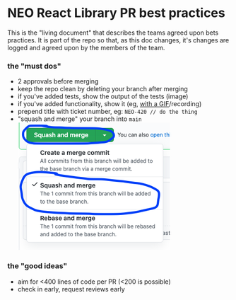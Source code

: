 # NEO React Library PR best practices

This is the "living document" that describes the teams agreed upon bets practices. It is part of the repo so that, as this doc changes, it's changes are logged and agreed upon by the members of the team.

### the "must dos"

- 2 approvals before merging
- keep the repo clean by deleting your branch after merging
- if you've added tests, show the output of the tests (image)
- if you've added functionality, show it (eg, [with a GIF](https://gifox.io/)/recording)
- prepend title with ticket number, eg: `NEO-420 // do the thing`
- "squash and merge" your branch into `main` ![squash and merge github example](../readme-images/squash-and-merge.png)

### the "good ideas"

- aim for <400 lines of code per PR (<200 is possible)
- check in early, request reviews early
